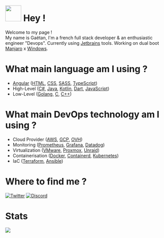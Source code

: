 # <img src="https://emojis.slackmojis.com/emojis/images/1531849430/4246/blob-sunglasses.gif?1531849430" width="50"/> Hey !
Welcome to my page !  
My name is Gaëtan, I'm a french full stack developer & an enthusiastic engineer "Devops". Currently using [Jetbrains](https://www.jetbrains.com/) tools. Working on dual boot [Manjaro](https://manjaro.org/) x [Windows](https://www.microsoft.com/en-us/windows). 

# What main language am I using ? 
- [Angular](https://angular.io/) ([HTML](https://developer.mozilla.org/fr/docs/Web/HTML), [CSS](https://developer.mozilla.org/fr/docs/Web/CSS), [SASS](https://sass-lang.com/), [TypeScript](https://www.typescriptlang.org/))
- High-Level ([C#](https://docs.microsoft.com/en-us/dotnet/csharp/), [Java](https://www.java.com/), [Kotlin](https://kotlinlang.org/), [Dart](https://dart.dev/), [JavaScript](https://developer.mozilla.org/fr/docs/Web/JavaScript))
- Low-Level ([Golang](https://golang.org/), [C](https://fr.wikipedia.org/wiki/C_(langage)), [C++](https://fr.wikipedia.org/wiki/C++))

# What main DevOps technology am I using ? 
- Cloud Provider ([AWS](https://aws.amazon.com/), [GCP](https://cloud.google.com/), [OVH](https://www.ovh.com/))
- Monitoring ([Prometheus](https://prometheus.io/), [Grafana](https://grafana.com/), [Datadog](https://www.datadoghq.com/))
- Virtualization ([VMware](https://www.vmware.com/), [Proxmox](https://www.proxmox.com/), [Unraid](https://unraid.net/))
- Containerisation ([Docker](https://www.docker.com/), [Containerd](https://containerd.io/), [Kubernetes](https://kubernetes.io/))
- IaC ([Terraform](https://www.terraform.io/), [Ansible](https://www.ansible.com/))

# Where to find me ?
[![Twitter](https://img.shields.io/badge/twitter-%231DA1F2.svg?&style=for-the-badge&logo=twitter&logoColor=white)](https://twitter.com/Gaetan_Off)
[![Discord](https://img.shields.io/static/v1?label=Discord&message=Gaetan%230099&color=7289DA&logo=Discord&style=for-the-badge)]()

# Stats
![](https://github-readme-stats.vercel.app/api/top-langs/?username=GaetanOff&layout=compact)
